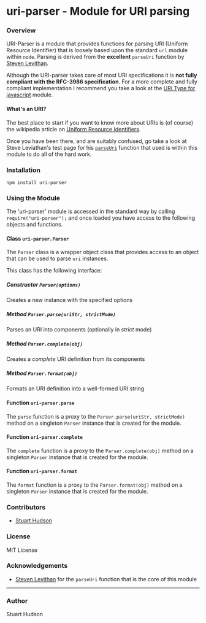 uri-parser - Module for URI parsing
==========

### Overview

URI-Parser is a module that provides functions for parsing URI (Uniform Resource Identifier) that is loosely
based upon the standard `url` module within `node`.  Parsing is derived from the **excellent** `parseUri`
function by [Steven Levithan](http://stevenlevithan.com).

Although the URI-parser takes care of most URI specifications it is **not fully compliant with the RFC-3986
specification**. For a more complete and fully compliant implementation I recommend you take a look at
the [URI Type for javascript](https://github.com/webr3/URI) module.

#### What's an URI?

The best place to start if you want to know more about URIs is (of course) the wikipedia article on
[Uniform Resource Identifiers](http://en.wikipedia.org/wiki/Uniform_Resource_Identifier).

Once you have been there, and are suitably confused, go take a look at Steve Leviathan's test page for
his [`parseUri`](http://stevenlevithan.com/demo/parseuri/js/) function that used is within this module to
do all of the hard work.

### Installation
	npm install uri-parser

### Using the Module
The 'uri-parser' module is accessed in the standard way by calling `require("uri-parser");` and once loaded
you have access to the following objects and functions.

#### Class `uri-parser.Parser`
The `Parser` class is a wrapper object class that provides access to an object that can be
used to parse `uri` instances.

This class has the following interface:

##### Constructor `Parser(options)`
Creates a new instance with the specified options

##### Method `Parser.parse(uriStr, strictMode)`
Parses an URI into components (optionally in *strict* mode)

##### Method `Parser.complete(obj)`
Creates a *complete* URI definition from its components

##### Method `Parser.format(obj)`
Formats an URI definition into a well-formed URI string

#### Function `uri-parser.parse`
The `parse` function is a proxy to the `Parser.parse(uriStr, strictMode)` method on a singleton `Parser`
instance that is created for the module.

#### Function `uri-parser.complete`
The `complete` function is a proxy to the `Parser.complete(obj)` method on a singleton `Parser`
instance that is created for the module.

#### Function `uri-parser.format`
The `format` function is a proxy to the `Parser.format(obj)` method on a singleton `Parser`
instance that is created for the module.

### Contributors
- [Stuart Hudson](https://github.com/goulash1971)

### License
MIT License

### Acknowledgements
- [Steven Levithan](http://stevenlevithan.com) for the `parseUri` function that is the core of this module

---
### Author
Stuart Hudson		 
